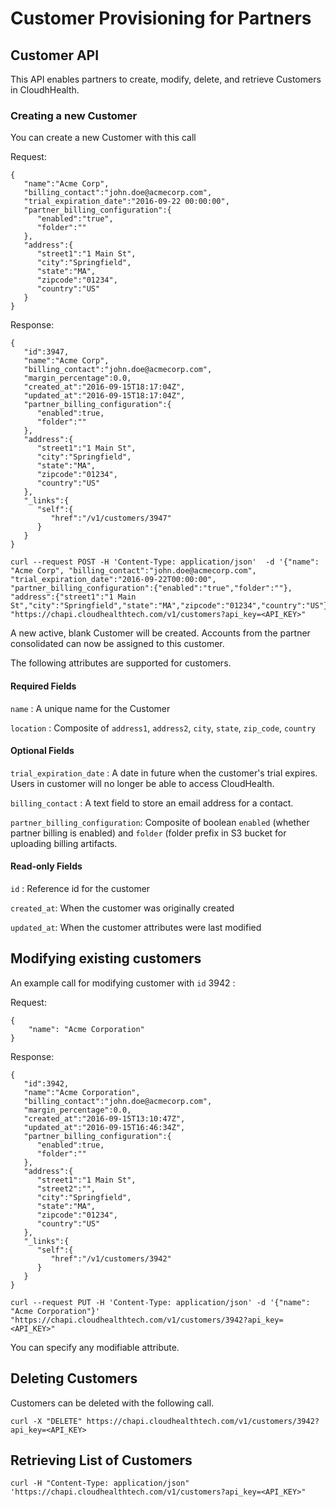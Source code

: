 Customer Provisioning for Partners
=

## Customer API

This API enables partners to create, modify, delete, and retrieve Customers in CloudhHealth.

### Creating a new Customer

You can create a new Customer with this call

Request:

```
{  
   "name":"Acme Corp",
   "billing_contact":"john.doe@acmecorp.com",
   "trial_expiration_date":"2016-09-22 00:00:00",
   "partner_billing_configuration":{  
      "enabled":"true",
      "folder":""
   },
   "address":{  
      "street1":"1 Main St",
      "city":"Springfield",
      "state":"MA",
      "zipcode":"01234",
      "country":"US"
   }
}
```

Response:

```
{  
   "id":3947,
   "name":"Acme Corp",
   "billing_contact":"john.doe@acmecorp.com",
   "margin_percentage":0.0,
   "created_at":"2016-09-15T18:17:04Z",
   "updated_at":"2016-09-15T18:17:04Z",
   "partner_billing_configuration":{  
      "enabled":true,
      "folder":""
   },
   "address":{  
      "street1":"1 Main St",
      "city":"Springfield",
      "state":"MA",
      "zipcode":"01234",
      "country":"US"
   },
   "_links":{  
      "self":{  
         "href":"/v1/customers/3947"
      }
   }
}
```

```shell
curl --request POST -H 'Content-Type: application/json'  -d '{"name": "Acme Corp", "billing_contact":"john.doe@acmecorp.com", "trial_expiration_date":"2016-09-22T00:00:00", "partner_billing_configuration":{"enabled":"true","folder":""}, "address":{"street1":"1 Main St","city":"Springfield","state":"MA","zipcode":"01234","country":"US"}}' "https://chapi.cloudhealthtech.com/v1/customers?api_key=<API_KEY>"
```
A new active, blank Customer will be created. Accounts from the partner consolidated can now be assigned to this customer.

The following attributes are supported for customers.

#### Required Fields

 `name` : A unique name for the Customer

 `location` : Composite of `address1`, `address2`, `city`, `state`, `zip_code`, `country`

#### Optional Fields

 `trial_expiration_date` : A date in future when the customer's trial expires. Users in customer will no longer be able to access CloudHealth.

 `billing_contact` : A text field to store an email address for a contact.

 `partner_billing_configuration`: Composite of boolean `enabled` (whether partner billing is enabled) and `folder` (folder prefix in S3 bucket for uploading billing artifacts.

#### Read-only Fields

`id` : Reference id for the customer

`created_at`: When the customer was originally created

`updated_at`: When the customer attributes were last modified

## Modifying existing customers

An example call for modifying customer with `id` 3942 :

Request:

```
{
    "name": "Acme Corporation"
}
```

Response:

```
{  
   "id":3942,
   "name":"Acme Corporation",
   "billing_contact":"john.doe@acmecorp.com",
   "margin_percentage":0.0,
   "created_at":"2016-09-15T13:10:47Z",
   "updated_at":"2016-09-15T16:46:34Z",
   "partner_billing_configuration":{  
      "enabled":true,
      "folder":""
   },
   "address":{  
      "street1":"1 Main St",
      "street2":"",
      "city":"Springfield",
      "state":"MA",
      "zipcode":"01234",
      "country":"US"
   },
   "_links":{  
      "self":{  
         "href":"/v1/customers/3942"
      }
   }
}
```

````shell
curl --request PUT -H 'Content-Type: application/json' -d '{"name": "Acme Corporation"}'  "https://chapi.cloudhealthtech.com/v1/customers/3942?api_key=<API_KEY>"
````

You can specify any modifiable attribute.

## Deleting Customers

Customers can be deleted with the following call.

```shell
curl -X "DELETE" https://chapi.cloudhealthtech.com/v1/customers/3942?api_key=<API_KEY>
```

## Retrieving List of Customers

```shell
curl -H "Content-Type: application/json" 'https://chapi.cloudhealthtech.com/v1/customers?api_key=<API_KEY>"
```
